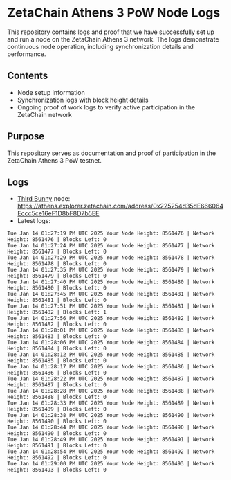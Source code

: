 # ZetaChain Athens 3 PoW Node Logs
This repository contains logs and proof that we have successfully set up and run a node on the ZetaChain Athens 3 network. The logs demonstrate continuous node operation, including synchronization details and performance.

## Contents
- Node setup information
- Synchronization logs with block height details
- Ongoing proof of work logs to verify active participation in the ZetaChain network

## Purpose
This repository serves as documentation and proof of participation in the ZetaChain Athens 3 PoW testnet.

## Logs

- [Third Bunny](https://thirdbunny.xyz/) node: https://athens.explorer.zetachain.com/address/0x225254d35dE666064Eccc5ce16eF1D8bF8D7b5EE
- Latest logs:
```
Tue Jan 14 01:27:19 PM UTC 2025 Your Node Height: 8561476 | Network Height: 8561476 | Blocks Left: 0
Tue Jan 14 01:27:24 PM UTC 2025 Your Node Height: 8561477 | Network Height: 8561477 | Blocks Left: 0
Tue Jan 14 01:27:29 PM UTC 2025 Your Node Height: 8561478 | Network Height: 8561478 | Blocks Left: 0
Tue Jan 14 01:27:35 PM UTC 2025 Your Node Height: 8561479 | Network Height: 8561479 | Blocks Left: 0
Tue Jan 14 01:27:40 PM UTC 2025 Your Node Height: 8561480 | Network Height: 8561480 | Blocks Left: 0
Tue Jan 14 01:27:45 PM UTC 2025 Your Node Height: 8561481 | Network Height: 8561481 | Blocks Left: 0
Tue Jan 14 01:27:51 PM UTC 2025 Your Node Height: 8561481 | Network Height: 8561482 | Blocks Left: 1
Tue Jan 14 01:27:56 PM UTC 2025 Your Node Height: 8561482 | Network Height: 8561482 | Blocks Left: 0
Tue Jan 14 01:28:01 PM UTC 2025 Your Node Height: 8561483 | Network Height: 8561483 | Blocks Left: 0
Tue Jan 14 01:28:06 PM UTC 2025 Your Node Height: 8561484 | Network Height: 8561484 | Blocks Left: 0
Tue Jan 14 01:28:12 PM UTC 2025 Your Node Height: 8561485 | Network Height: 8561485 | Blocks Left: 0
Tue Jan 14 01:28:17 PM UTC 2025 Your Node Height: 8561486 | Network Height: 8561486 | Blocks Left: 0
Tue Jan 14 01:28:22 PM UTC 2025 Your Node Height: 8561487 | Network Height: 8561487 | Blocks Left: 0
Tue Jan 14 01:28:28 PM UTC 2025 Your Node Height: 8561488 | Network Height: 8561488 | Blocks Left: 0
Tue Jan 14 01:28:33 PM UTC 2025 Your Node Height: 8561489 | Network Height: 8561489 | Blocks Left: 0
Tue Jan 14 01:28:38 PM UTC 2025 Your Node Height: 8561490 | Network Height: 8561490 | Blocks Left: 0
Tue Jan 14 01:28:44 PM UTC 2025 Your Node Height: 8561490 | Network Height: 8561490 | Blocks Left: 0
Tue Jan 14 01:28:49 PM UTC 2025 Your Node Height: 8561491 | Network Height: 8561491 | Blocks Left: 0
Tue Jan 14 01:28:54 PM UTC 2025 Your Node Height: 8561492 | Network Height: 8561492 | Blocks Left: 0
Tue Jan 14 01:29:00 PM UTC 2025 Your Node Height: 8561493 | Network Height: 8561493 | Blocks Left: 0
```
